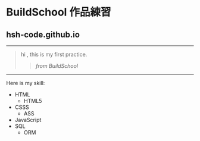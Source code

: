 # BuildSchool 作品練習 
## hsh-code.github.io
***
> hi , this is my first practice.
>> _from BuildSchool_
---
Here is my skill:
* HTML
  * HTML5
* CSSS
  * ASS
* JavaScript
* SQL
  * ORM
